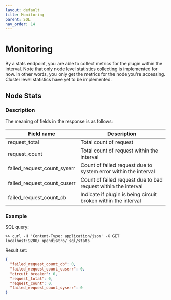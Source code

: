 ```yaml
---
layout: default
title: Monitoring
parent: SQL
nav_order: 14
---
```


# Monitoring

By a stats endpoint, you are able to collect metrics for the plugin
within the interval. Note that only node level statistics collecting is
implemented for now. In other words, you only get the metrics for the
node you're accessing. Cluster level statistics have yet to be
implemented.

## Node Stats

### Description

The meaning of fields in the response is as follows:

|                 Field name|                                                    Description|
| ------------------------- | ------------------------------------------------------------- |
|              request_total|                                         Total count of request|
|              request_count|                     Total count of request within the interval|
|failed_request_count_syserr|Count of failed request due to system error within the interval|
|failed_request_count_cuserr| Count of failed request due to bad request within the interval|
|    failed_request_count_cb| Indicate if plugin is being circuit broken within the interval|


### Example

SQL query:

```console
>> curl -H 'Content-Type: application/json' -X GET localhost:9200/_opendistro/_sql/stats
```

Result set:

```json
{
  "failed_request_count_cb": 0,
  "failed_request_count_cuserr": 0,
  "circuit_breaker": 0,
  "request_total": 0,
  "request_count": 0,
  "failed_request_count_syserr": 0
}
```
